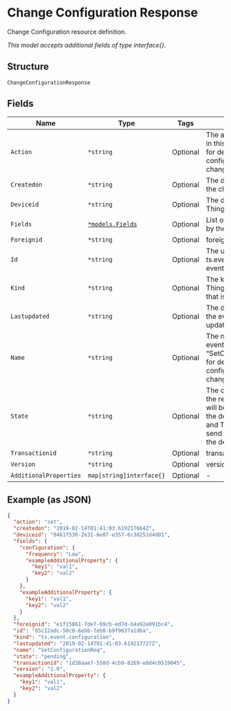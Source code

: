 
# Change Configuration Response

Change Configuration resource definition.

*This model accepts additional fields of type interface{}.*

## Structure

`ChangeConfigurationResponse`

## Fields

| Name | Type | Tags | Description |
|  --- | --- | --- | --- |
| `Action` | `*string` | Optional | The action requested in this event; “change” for device configuration changes. |
| `Createdon` | `*string` | Optional | The date and time of the change request. |
| `Deviceid` | `*string` | Optional | The device’s ThingSpace UUID. |
| `Fields` | [`*models.Fields`](../../doc/models/fields.md) | Optional | List of fields affected by the event. |
| `Foreignid` | `*string` | Optional | foreign id |
| `Id` | `*string` | Optional | The unique ID of this ts.event.configuration event. |
| `Kind` | `*string` | Optional | The kind of the ThingSpace resource that is being reported |
| `Lastupdated` | `*string` | Optional | The date and time that the event was last updated. |
| `Name` | `*string` | Optional | The name of the event; “SetConfigurationReq” for device configuration changes. |
| `State` | `*string` | Optional | The current status of the request. The value will be “pending” until the device wakes up and ThingSpace can send the request to the device. |
| `Transactionid` | `*string` | Optional | transaction id |
| `Version` | `*string` | Optional | version |
| `AdditionalProperties` | `map[string]interface{}` | Optional | - |

## Example (as JSON)

```json
{
  "action": "set",
  "createdon": "2019-02-14T01:41:03.619217664Z",
  "deviceid": "8461f530-2e31-6e87-e357-6c38251d4d01",
  "fields": {
    "configuration": {
      "frequency": "Low",
      "exampleAdditionalProperty": {
        "key1": "val1",
        "key2": "val2"
      }
    },
    "exampleAdditionalProperty": {
      "key1": "val1",
      "key2": "val2"
    }
  },
  "foreignid": "e1f15861-7de7-69cb-ed7d-b4a92e091bc4",
  "id": "05c12adc-50c0-6ebb-feb0-b9f9637a1dba",
  "kind": "ts.event.configuration",
  "lastupdated": "2019-02-14T01:41:03.619217727Z",
  "name": "SetConfigurationReq",
  "state": "pending",
  "transactionid": "1d38aae7-558d-4cb9-8269-e8d4c0519045",
  "version": "1.0",
  "exampleAdditionalProperty": {
    "key1": "val1",
    "key2": "val2"
  }
}
```

